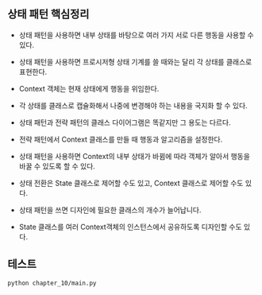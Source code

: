 
## 상태 패턴 핵심정리

- 상태 패턴을 사용하면 내부 상태를 바탕으로 여러 가지 서로 다른 행동을 사용할 수 있다.

- 상태 패턴을 사용하면 프로시저형 상태 기계를 쓸 때와는 달리 각 상태를 클래스로 표현한다.

- Context 객체는 현재 상태에게 행동을 위임한다.

- 각 상태를 클래스로 캡슐화해서 나중에 변경해야 하는 내용을 국지화 할 수 있다.

- 상태 패턴과 전략 패턴의 클래스 다이어그램은 똑같지만 그 용도는 다르다.

- 전략 패턴에서 Context 클래스를 만들 때 행동과 알고리즘을 설정한다.

- 상태 패턴을 사용하면 Context의 내부 상태가 바뀜에 따라 객체가 알아서 행동을 바꿀 수 있도록 할 수 있다.

- 상태 전환은 State 클래스로 제어할 수도 있고, Context 클래스로 제어할 수도 있다.

- 상태 패턴을 쓰면 디자인에 필요한 클래스의 개수가 늘어납니다.

- State 클래스를 여러 Context객체의 인스턴스에서 공유하도록 디자인할 수도 있다.

## 테스트
```
python chapter_10/main.py
```
